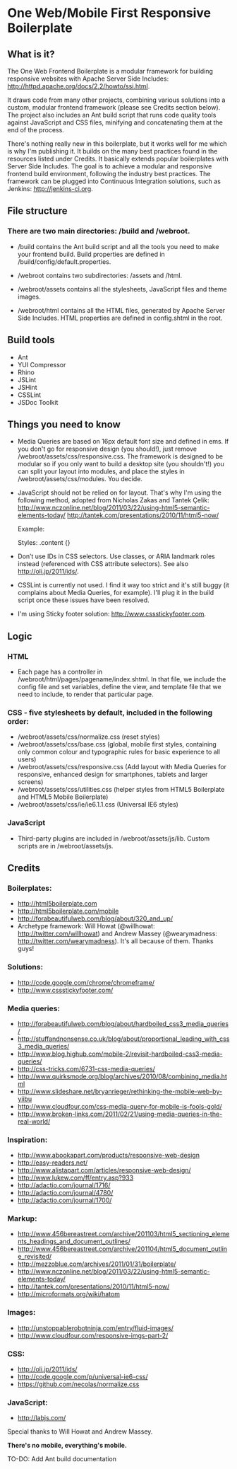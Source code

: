 # One Web/Mobile First Responsive Boilerplate


## What is it? 

The One Web Frontend Boilerplate is a modular framework for building responsive 
websites with Apache Server Side Includes: http://httpd.apache.org/docs/2.2/howto/ssi.html.

It draws code from many other projects, combining various solutions into a custom, 
modular frontend framework (please see Credits section below). The project also 
includes an Ant build script that runs code quality tools against JavaScript and 
CSS files, minifying and concatenating them at the end of the process. 

There's nothing really new in this boilerplate, but it works well for me which is 
why I'm publishing it. It builds on the many best practices found in the resources 
listed under Credits. It basically extends popular boilerplates with Server Side 
Includes. The goal is to achieve a modular and responsive frontend build 
environment, following the industry best practices. The framework can be plugged 
into Continuous Integration solutions, such as Jenkins: http://jenkins-ci.org. 


## File structure

### There are two main directories: /build and /webroot.

* /build contains the Ant build script and all the tools you need to make your 
  frontend build. Build properties are defined in /build/config/default.properties.

* /webroot contains two subdirectories: /assets and /html. 

* /webroot/assets contains all the stylesheets, JavaScript files and theme images. 

* /webroot/html contains all the HTML files, generated by Apache Server Side Includes. 
  HTML properties are defined in config.shtml in the root.


## Build tools

* Ant 
* YUI Compressor
* Rhino
* JSLint
* JSHint
* CSSLint
* JSDoc Toolkit


## Things you need to know

* Media Queries are based on 16px default font size and defined in ems.
  If you don't go for responsive design (you should!), just remove 
  /webroot/assets/css/responsive.css. The framework is designed to be modular so 
  if you only want to build a desktop site (you shouldn't!) you can split your 
  layout into modules, and place the styles in /webroot/assets/css/modules. 
  You decide.

* JavaScript should not be relied on for layout. That's why I'm using the following 
  method, adopted from Nicholas Zakas and Tantek Çelik: 
  http://www.nczonline.net/blog/2011/03/22/using-html5-semantic-elements-today/
  http://tantek.com/presentations/2010/11/html5-now/

  Example:
    <section><div class="section content"></div></section>

  Styles: 
    .content {}

* Don’t use IDs in CSS selectors. Use classes, or ARIA landmark roles instead 
  (referenced with CSS attribute selectors). See also http://oli.jp/2011/ids/.

* CSSLint is currently not used. I find it way too strict and it's still buggy 
  (it complains about Media Queries, for example). I'll plug it in the build 
  script once these issues have been resolved. 

* I'm using Sticky footer solution: http://www.cssstickyfooter.com.


## Logic

### HTML
* Each page has a controller in /webroot/html/pages/pagename/index.shtml.
  In that file, we include the config file and set variables, define the view, and 
  template file that we need to include, to render that particular page.

### CSS - five stylesheets by default, included in the following order: 
* /webroot/assets/css/normalize.css (reset styles)
* /webroot/assets/css/base.css (global, mobile first styles, containing only common colour and typographic rules for basic experience to all users)
* /webroot/assets/css/responsive.css (Add layout with Media Queries for responsive, enhanced design for smartphones, tablets and larger screens)
* /webroot/assets/css/utilities.css (helper styles from HTML5 Boilerplate and HTML5 Mobile Boilerplate)
* /webroot/assets/css/ie/ie6.1.1.css (Universal IE6 styles)

### JavaScript
* Third-party plugins are included in /webroot/assets/js/lib. Custom scripts are in /webroot/assets/js.


## Credits

### Boilerplates:
* http://html5boilerplate.com
* http://html5boilerplate.com/mobile
* http://forabeautifulweb.com/blog/about/320_and_up/
* Archetype framework: Will Howat (@willhowat: http://twitter.com/willhowat) and Andrew Massey (@wearymadness: http://twitter.com/wearymadness). It's all because of them. Thanks guys! 

### Solutions:
* http://code.google.com/chrome/chromeframe/
* http://www.cssstickyfooter.com/

### Media queries:
* http://forabeautifulweb.com/blog/about/hardboiled_css3_media_queries/
* http://stuffandnonsense.co.uk/blog/about/proportional_leading_with_css3_media_queries/
* http://www.blog.highub.com/mobile-2/revisit-hardboiled-css3-media-queries/
* http://css-tricks.com/6731-css-media-queries/
* http://www.quirksmode.org/blog/archives/2010/08/combining_media.html
* http://www.slideshare.net/bryanrieger/rethinking-the-mobile-web-by-yiibu
* http://www.cloudfour.com/css-media-query-for-mobile-is-fools-gold/
* http://www.broken-links.com/2011/02/21/using-media-queries-in-the-real-world/

### Inspiration:
* http://www.abookapart.com/products/responsive-web-design
* http://easy-readers.net/
* http://www.alistapart.com/articles/responsive-web-design/
* http://www.lukew.com/ff/entry.asp?933
* http://adactio.com/journal/1716/
* http://adactio.com/journal/4780/
* http://adactio.com/journal/1700/

### Markup:
* http://www.456bereastreet.com/archive/201103/html5_sectioning_elements_headings_and_document_outlines/
* http://www.456bereastreet.com/archive/201104/html5_document_outline_revisited/
* http://mezzoblue.com/archives/2011/01/31/boilerplate/
* http://www.nczonline.net/blog/2011/03/22/using-html5-semantic-elements-today/
* http://tantek.com/presentations/2010/11/html5-now/
* http://microformats.org/wiki/hatom

### Images:
* http://unstoppablerobotninja.com/entry/fluid-images/
* http://www.cloudfour.com/responsive-imgs-part-2/

### CSS:
* http://oli.jp/2011/ids/
* http://code.google.com/p/universal-ie6-css/
* https://github.com/necolas/normalize.css

### JavaScript:
* http://labjs.com/


Special thanks to Will Howat and Andrew Massey. 


**There's no mobile, everything's mobile.**


TO-DO:
Add Ant build documentation
